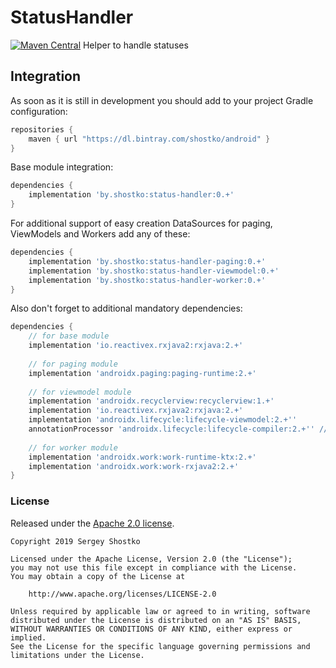 # StatusHandler

[![Maven Central](https://img.shields.io/maven-central/v/by.shostko/status-handler?style=flat)](#integration)
Helper to handle statuses

## Integration

As soon as it is still in development you should add to your project Gradle configuration:

```gradle
repositories {
    maven { url "https://dl.bintray.com/shostko/android" }
}
```

Base module integration:
```gradle
dependencies {
    implementation 'by.shostko:status-handler:0.+'
}
```

For additional support of easy creation DataSources for paging, ViewModels and Workers add any of these:
```gradle
dependencies {
    implementation 'by.shostko:status-handler-paging:0.+'
    implementation 'by.shostko:status-handler-viewmodel:0.+'
    implementation 'by.shostko:status-handler-worker:0.+'
}
```

Also don't forget to additional mandatory dependencies:
```gradle
dependencies {
    // for base module
    implementation 'io.reactivex.rxjava2:rxjava:2.+' 
    
    // for paging module
    implementation 'androidx.paging:paging-runtime:2.+'
    
    // for viewmodel module
    implementation 'androidx.recyclerview:recyclerview:1.+'
    implementation 'io.reactivex.rxjava2:rxjava:2.+'
    implementation 'androidx.lifecycle:lifecycle-viewmodel:2.+''
    annotationProcessor 'androidx.lifecycle:lifecycle-compiler:2.+'' // use kapt for kotlin
    
    // for worker module
    implementation 'androidx.work:work-runtime-ktx:2.+'
    implementation 'androidx.work:work-rxjava2:2.+'
}
```

### License

Released under the [Apache 2.0 license](LICENSE).

```
Copyright 2019 Sergey Shostko

Licensed under the Apache License, Version 2.0 (the "License");
you may not use this file except in compliance with the License.
You may obtain a copy of the License at

    http://www.apache.org/licenses/LICENSE-2.0

Unless required by applicable law or agreed to in writing, software
distributed under the License is distributed on an "AS IS" BASIS,
WITHOUT WARRANTIES OR CONDITIONS OF ANY KIND, either express or implied.
See the License for the specific language governing permissions and
limitations under the License.
```
